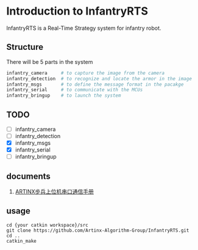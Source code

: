 # Introduction to InfantryRTS

InfantryRTS is a Real-Time Strategy system for infantry robot.

## Structure

There will be 5 parts in the system
```bash
infantry_camera     # to capture the image from the camera
infantry_detection  # to recognize and locate the armor in the image
infantry_msgs       # to define the message format in the pacakge
infantry_serial     # to communicate with the MCUs
infantry_bringup    # to launch the system
```


## TODO
- [ ] infantry_camera     
- [ ] infantry_detection 
- [x] infantry_msgs      
- [x] infantry_serial     
- [ ] infantry_bringup

## documents

1. [ARTINX步兵上位机串口通信手册](./infantry_serial/Readme.md)


## usage

```
cd {your catkin workspace}/src
git clone https://github.com/Artinx-Algorithm-Group/InfantryRTS.git
cd ..
catkin_make
```